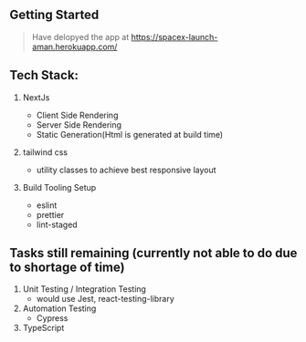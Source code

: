 ## Getting Started
  > Have delopyed the app at https://spacex-launch-aman.herokuapp.com/

## Tech Stack:
  1. NextJs
     - Client Side Rendering
     - Server Side Rendering
     - Static Generation(Html is generated at build time)
  
  2. tailwind css
     - utility classes to achieve best responsive layout
  
  3. Build Tooling Setup
     - eslint
     - prettier
     - lint-staged

## Tasks still remaining (currently not able to do due to shortage of time)
  1. Unit Testing / Integration Testing
     - would use Jest, react-testing-library
  2. Automation Testing
     - Cypress
  3. TypeScript


